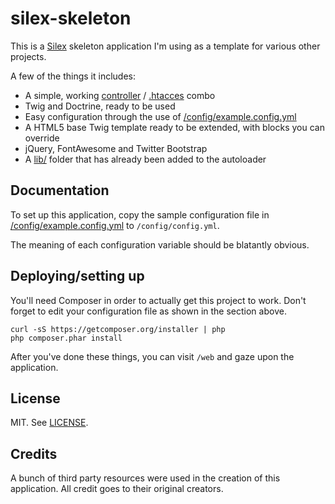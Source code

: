silex-skeleton
========================

This is a [Silex](http://silex.sensiolabs.org/) skeleton application I'm using as a template for various other projects.

A few of the things it includes:

- A simple, working [controller](web/index.php) / [.htacces](web/.htaccess) combo
- Twig and Doctrine, ready to be used
- Easy configuration through the use of [/config/example.config.yml](config/example.config.yml)
- A HTML5 base Twig template ready to be extended, with blocks you can override
- jQuery, FontAwesome and Twitter Bootstrap
- A [lib/](lib/) folder that has already been added to the autoloader

Documentation
-------------

To set up this application, copy the sample configuration file in  [/config/example.config.yml](config/example.config.yml) to `/config/config.yml`.

The meaning of each configuration variable should be blatantly obvious.

Deploying/setting up
--------------------

You'll need Composer in order to actually get this project to work. Don't forget to edit your configuration file as shown in the section above.

    curl -sS https://getcomposer.org/installer | php
    php composer.phar install

After you've done these things, you can visit `/web` and gaze upon the application.

License
-------

MIT. See [LICENSE](LICENSE).

Credits
-------

A bunch of third party resources were used in the creation of this application. All credit goes to their original creators.
